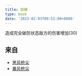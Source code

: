 ```yaml
---
title: 双棘
type: book
date: '2023-02-03T09:52:00+0800'
---
```


造成完全破防状态敌方的伤害增加(30)

## 来自

* [黑风枪尖](/docs/效果/黑风枪尖)
* [暴风枪尖](/docs/效果/暴风枪尖)